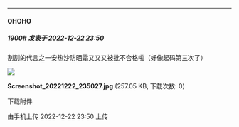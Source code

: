 

*****

####  OHOHO  
##### 1900#       发表于 2022-12-22 23:50

割割的代言之一安热沙防晒霜又又又被批不合格啦（好像起码第三次了）

<img src="https://img.saraba1st.com/forum/202212/22/235038tbkb8p0xq474qjnx.jpg" referrerpolicy="no-referrer">

<strong>Screenshot_20221222_235027.jpg</strong> (257.05 KB, 下载次数: 0)

下载附件

由手机上传
2022-12-22 23:50 上传

